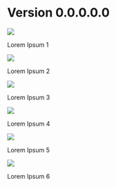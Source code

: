 # Version 0.0.0.0.0


<img src="https://img.shields.io/badge/GAME-ADDED-brightgreen?style=for-the-badge">  

Lorem Ipsum  1

<img src="https://img.shields.io/badge/GAME-CHANGED-yellow?style=for-the-badge">  

Lorem Ipsum 2
 
<img src="https://img.shields.io/badge/GAME-REMOVED-red?style=for-the-badge">

Lorem Ipsum 3
  
<img src="https://img.shields.io/badge/CMS-ADDED-brightgreen?style=for-the-badge">  

Lorem Ipsum 4

<img src="https://img.shields.io/badge/CMS-CHANGED-yellow?style=for-the-badge"> 

Lorem Ipsum 5  
  
<img src="https://img.shields.io/badge/CMS-REMOVED-red?style=for-the-badge">
  
Lorem Ipsum 6  